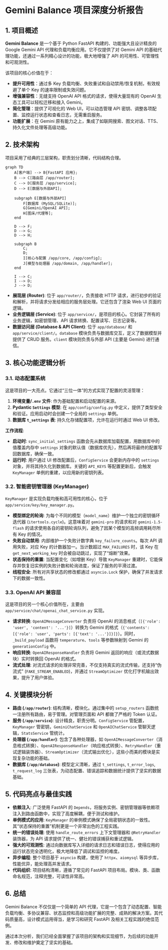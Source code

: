# Gemini Balance 项目深度分析报告

## 1. 项目概述

**Gemini Balance** 是一个基于 Python FastAPI 构建的、功能强大且设计精良的 Google Gemini API 代理和负载均衡应用。它不仅提供了对 Gemini API 的基础代理功能，还通过一系列精心设计的功能，极大地增强了 API 的可用性、可管理性和可观测性。

该项目的核心价值在于：

*   **提升可用性**：通过多 Key 负载均衡、失败重试和自动禁用/恢复机制，有效规避了单个 Key 的速率限制或失效问题。
*   **增强兼容性**：无缝支持 OpenAI API 格式的请求，使得大量现有的 OpenAI 生态工具可以轻松迁移和接入 Gemini。
*   **简化管理**：提供了可视化的 Web UI，可以动态管理 API 密钥、调整各项配置、监控运行状态和查看日志，无需重启服务。
*   **功能扩展**：在 Gemini 原有能力之上，集成了如联网搜索、图文对话、TTS、持久化文件处理等高级功能。

## 2. 技术架构

项目采用了经典的三层架构，职责划分清晰，代码结构合理。

```mermaid
graph TD
    A[客户端] --> B{FastAPI 应用};
    B --> C[路由层 /app/router];
    C --> D[服务层 /app/service];
    D --> E[数据与外部API];

    subgraph E[数据与外部API]
        F[数据库 (MySQL/SQLite)];
        G[Gemini/OpenAI API];
        H[图床/代理等];
    end

    D --> F;
    D --> G;
    D --> H;

    subgraph B
        C;
        D;
        I[核心与配置 /app/core, /app/config];
        J[模型与处理器 /app/domain, /app/handler];
    end

    I --> C;
    I --> D;
    J --> D;
```

*   **展现层 (Router)**: 位于 `app/router/`，负责接收 HTTP 请求，进行初步的验证和解析，并将请求分发给相应的服务层处理。它还包含了渲染 Web UI 页面的逻辑。
*   **业务逻辑层 (Service)**: 位于 `app/service/`，是项目的核心。它封装了所有的业务逻辑，如密钥管理、API 请求转换、配置读写、日志记录等。
*   **数据访问层 (Database & API Client)**: 位于 `app/database/` 和 `app/service/client/`。`database` 模块负责与数据库交互，定义了数据模型并提供了 CRUD 服务。`client` 模块则负责与外部 API (主要是 Gemini) 进行通信。

## 3. 核心功能逻辑分析

### 3.1. 动态配置系统

这是项目的一大亮点。它通过“三位一体”的方式实现了配置的灵活管理：

1.  **环境变量/`.env` 文件**: 作为基础配置和启动配置的来源。
2.  **Pydantic `Settings` 模型**: 在 `app/config/config.py` 中定义，提供了类型安全和验证。应用启动时会创建一个全局的 `settings` 单例。
3.  **数据库 `t_settings` 表**: 持久化存储配置项，允许在运行时通过 Web UI 修改。

**工作流程**:
*   **启动时**: `sync_initial_settings` 函数会先从数据库加载配置，用数据库中的值覆盖内存中 `settings` 对象的默认值（数据库优先），然后再将最终的配置写回数据库，确保一致。
*   **运行时**: 用户通过 UI 修改配置后，`ConfigService` 会更新内存中的 `settings` 对象，并将其持久化到数据库。关键的 `API_KEYS` 等配置更新后，会触发 `KeyManager` 单例的重建，以应用新的密钥列表。

### 3.2. 智能密钥管理器 (KeyManager)

`KeyManager` 是实现负载均衡和高可用性的核心，位于 `app/service/key/key_manager.py`。

*   **模型绑定的轮询**: 为每个不同的模型（`model_name`）维护一个独立的密钥循环迭代器 (`itertools.cycle`)。这意味着对 `gemini-pro` 的请求和对 `gemini-1.5-flash` 的请求使用各自的密钥轮询队列，避免了因某个模型的高频调用耗尽所有 Key 的情况。
*   **失败自动禁用**: 内部维护一个失败计数字典 `key_failure_counts`。每次 API 调用失败，对应 Key 的计数器加一。当计数超过 `MAX_FAILURES` 时，该 Key 在 `get_next_working_key` 时会被自动跳过，实现了“熔断”效果。
*   **状态保持的重置**: 当配置变化（如增删 Key）导致 `KeyManager` 重建时，它能保存并恢复旧实例的失败计数和轮询进度，保证了服务的平滑过渡。
*   **线程安全**: 所有对共享状态的修改都通过 `asyncio.Lock` 保护，确保了并发请求下的数据一致性。

### 3.3. OpenAI API 兼容层

这是项目的另一个核心价值所在，主要由 `app/service/chat/openai_chat_service.py` 实现。

*   **请求转换**: `OpenAIMessageConverter` 负责将 OpenAI 的消息格式（`[{'role': 'user', 'content': '...'}]`）转换为 Gemini 的格式（`{'contents': [{'role': 'user', 'parts': [{'text': '...'}]}]}`）。同时，`_build_payload` 函数将 `temperature`、`tools` 等参数映射到 Gemini 的 `generationConfig` 中。
*   **响应转换**: `OpenAIResponseHandler` 负责将 Gemini 返回的响应（或流式数据块）实时转换回 OpenAI 的格式。
*   **流式处理**: 对流式请求的处理非常完善，不仅支持真实的流式传输，还支持“伪流式” (`FAKE_STREAM_ENABLED`)，并通过 `StreamOptimizer` 优化打字机输出效果，提升了用户体验。

## 4. 关键模块分析

*   **路由 (`/app/router`)**: 结构清晰，模块化。通过集中的 `setup_routers` 函数统一注册所有路由，易于管理。对管理页面和 API 都做了严格的 Token 认证。
*   **服务 (`/app/service`)**: 设计精良，职责分明。`ConfigService` 管配置，`KeyManager` 管密钥，`GeminiChatService` 和 `OpenAIChatService` 管聊天逻辑，`StatsService` 管统计。
*   **处理器 (`/app/handler`)**: 包含了各种处理器，如 `OpenAIMessageConverter`（消息格式转换）、`OpenAIResponseHandler`（响应格式转换）、`RetryHandler`（重试逻辑装饰器）、`StreamOptimizer`（流式输出优化），这些小而美的模块是实现复杂功能的基础。
*   **数据库 (`/app/database`)**: 模型定义清晰，通过 `t_settings`, `t_error_logs`, `t_request_log` 三张表，为动态配置、错误追踪和数据统计提供了坚实的数据基础。

## 5. 代码亮点与最佳实践

*   **依赖注入**: 广泛使用 FastAPI 的 `Depends`，将服务实例、密钥管理器等依赖项注入到路由函数中，实现了高度解耦，便于测试和维护。
*   **单例模式的应用**: `KeyManager` 的单例模式确保了全局密钥状态的一致性。其“状态保持的重置”机制更是一个非常出色的工程实践。
*   **统一的错误处理**: 使用 `handle_route_errors` 上下文管理器和 `@RetryHandler` 装饰器，为 API 请求提供了统一、健壮的错误捕获和重试逻辑。
*   **强大的可观测性**: 通过向数据库写入详细的请求日志和错误日志，使得应用的运行状态完全透明化，极大地降低了调试和监控的难度。
*   **异步编程**: 整个项目基于 `asyncio` 构建，使用了 `httpx`、`aiomysql` 等异步库，性能优异，能处理高并发请求。
*   **代码组织**: 项目结构清晰，遵循了常见的 FastAPI 项目布局。模块、类、函数命名规范，注释完整，可读性非常高。

## 6. 总结

Gemini Balance 不仅仅是一个简单的 API 代理，它是一个包含了动态配置、智能负载均衡、多协议兼容、状态监控和高级功能扩展的完整、成熟的解决方案。其代码质量高，设计模式运用得当，是学习和研究 FastAPI 及相关工程实践的绝佳范例。

通过本次分析，我们已经全面掌握了该项目的架构和实现细节，为后续的功能开发、修改和维护奠定了坚实的基础。